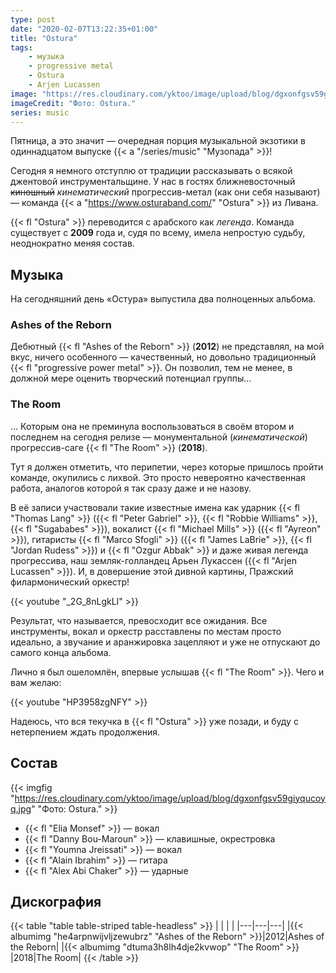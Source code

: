 ```yaml
---
type: post
date: "2020-02-07T13:22:35+01:00"
title: "Ostura"
tags:
    - музыка
    - progressive metal
    - Ostura
    - Arjen Lucassen
image: "https://res.cloudinary.com/yktoo/image/upload/blog/dgxonfgsv59giyqucoyq.jpg"
imageCredit: "Фото: Ostura."
series: music
---
```


Пятница, а это значит — очередная порция музыкальной экзотики в одиннадцатом выпуске {{< a "/series/music" "Музопада" >}}!

Сегодня я немного отступлю от традиции рассказывать о всякой джентовой инструментальщине. У нас в гостях ближневосточный ~~киношный~~ *кинематический* прогрессив-метал (как они себя называют) — команда {{< a "https://www.osturaband.com/" "Ostura" >}} из Ливана.

<!--more-->

{{< fl "Ostura" >}} переводится с арабского как *легенда*. Команда существует с **2009** года и, судя по всему, имела непростую судьбу, неоднократно меняя состав.

## Музыка

На сегодняшний день «Остура» выпустила два полноценных альбома.

### Ashes of the Reborn

Дебютный {{< fl "Ashes of the Reborn" >}} (**2012**) не представлял, на мой вкус, ничего особенного — качественный, но довольно традиционный {{< fl "progressive power metal" >}}. Он позволил, тем не менее, в должной мере оценить творческий потенциал группы…

### The Room

… Которым она не преминула воспользоваться в своём втором и последнем на сегодня релизе — монументальной (*кинематической*) прогрессив-саге {{< fl "The Room" >}} (**2018**).

Тут я должен отметить, что перипетии, через которые пришлось пройти команде, окупились с лихвой. Это просто невероятно качественная работа, аналогов которой я так сразу даже и не назову.

В её записи участвовали такие известные имена как ударник {{< fl "Thomas Lang" >}} ({{< fl "Peter Gabriel" >}}, {{< fl "Robbie Williams" >}}, {{< fl "Sugababes" >}}), вокалист {{< fl "Michael Mills" >}} ({{< fl "Ayreon" >}}), гитаристы {{< fl "Marco Sfogli" >}} ({{< fl "James LaBrie" >}}, {{< fl "Jordan Rudess" >}}) и {{< fl "Ozgur Abbak" >}} и даже живая легенда прогрессива, наш земляк-голландец Арьен Лукассен ({{< fl "Arjen Lucassen" >}}). И, в довершение этой дивной картины, Пражский филармонический оркестр!

{{< youtube "_2G_8nLgkLI" >}}

Результат, что называется, превосходит все ожидания. Все инструменты, вокал и оркестр расставлены по местам просто идеально, а звучание и аранжировка зацепляют и уже не отпускают до самого конца альбома.

Лично я был ошеломлён, впервые услышав {{< fl "The Room" >}}. Чего и вам желаю:

{{< youtube "HP3958zgNFY" >}}

Надеюсь, что вся текучка в {{< fl "Ostura" >}} уже позади, и буду с нетерпением ждать продолжения.

## Состав

{{< imgfig "https://res.cloudinary.com/yktoo/image/upload/blog/dgxonfgsv59giyqucoyq.jpg" "Фото: Ostura." >}}

* {{< fl "Elia Monsef" >}} — вокал
* {{< fl "Danny Bou-Maroun" >}} — клавишные, окрестровка
* {{< fl "Youmna Jreissati" >}} — вокал
* {{< fl "Alain Ibrahim" >}} — гитара
* {{< fl "Alex Abi Chaker" >}} — ударные

## Дискография

{{< table "table table-striped table-headless" >}}
|   |   |   |
|---|---|---|
|{{< albumimg "he4arpnwijvljzewubrz" "Ashes of the Reborn" >}}|2012|Ashes of the Reborn|
|{{< albumimg "dtuma3h8lh4dje2kvwop" "The Room" >}}           |2018|The Room|
{{< /table >}}

